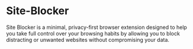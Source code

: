 # Site-Blocker
Site Blocker is a minimal, privacy-first browser extension designed to help you take full control over your browsing habits by allowing you to block distracting or unwanted websites without compromising your data.
